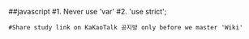 ##javascript
#1. Never use 'var'
#2. 'use strict';

```
#Share study link on KaKaoTalk 공지방 only before we master 'Wiki'
